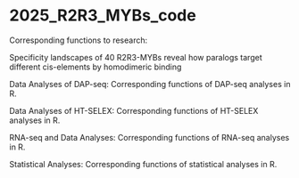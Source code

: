 # 2025_R2R3_MYBs_code
Corresponding functions to research:

Specificity landscapes of 40 R2R3-MYBs reveal how paralogs target different cis-elements by homodimeric binding

Data Analyses of DAP-seq: Corresponding functions of DAP-seq analyses in R.

Data Analyses of HT-SELEX: Corresponding functions of HT-SELEX analyses in R.

RNA-seq and Data Analyses: Corresponding functions of RNA-seq analyses in R.

Statistical Analyses: Corresponding functions of statistical analyses in R.
